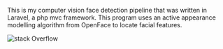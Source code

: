 This is my computer vision face detection pipeline that was written in Laravel, a php mvc framework. 
This program uses an active appearance modelling algorithm from OpenFace to locate facial features. 

![stack Overflow](http://imgur.com/a/2YEIU)
